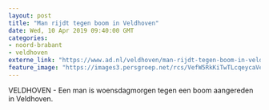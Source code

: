 ```yaml
---
layout: post
title: "Man rijdt tegen boom in Veldhoven"
date: Wed, 10 Apr 2019 09:40:00 GMT
categories: 
- noord-brabant 
- veldhoven 
externe_link: "https://www.ad.nl/veldhoven/man-rijdt-tegen-boom-in-veldhoven~a90e3fbd/"
feature_image: "https://images3.persgroep.net/rcs/VefW5RkKiTwTLcqeycaVeB7yvm8/diocontent/145228863/_fitwidth/400/?appId=21791a8992982cd8da851550a453bd7f&quality=0.7"
---
```


VELDHOVEN - Een man is woensdagmorgen tegen een boom aangereden in Veldhoven.

